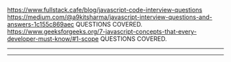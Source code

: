https://www.fullstack.cafe/blog/javascript-code-interview-questions
https://medium.com/@a9kitsharma/javascript-interview-questions-and-answers-1c155c869aec QUESTIONS COVERED.
https://www.geeksforgeeks.org/7-javascript-concepts-that-every-developer-must-know/#1-scope QUESTIONS COVERED.
__________________________________________________________________________________________________
__________________________________________________________________________________________________